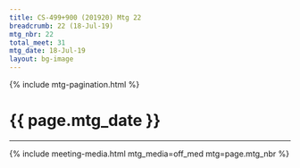```yaml
---
title: CS-499+900 (201920) Mtg 22
breadcrumb: 22 (18-Jul-19)
mtg_nbr: 22
total_meet: 31
mtg_date: 18-Jul-19
layout: bg-image
---
```

{% include mtg-pagination.html %}
<h1 class="text-center">{{ page.mtg_date }}</h1>
<hr />
{% include meeting-media.html mtg_media=off_med mtg=page.mtg_nbr %}
